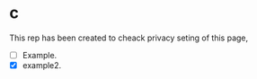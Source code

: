 # c
This rep has been created to cheack privacy seting of this page,

- [ ] Example.
- [x] example2.
